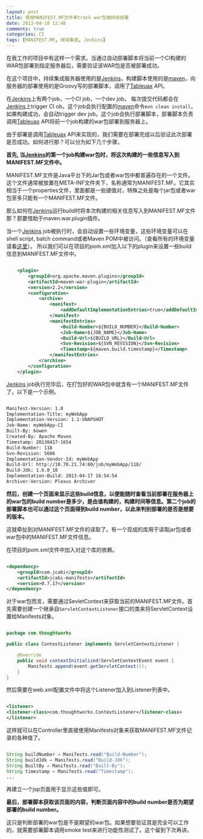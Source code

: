 ```yaml
---
layout: post
title: 使用MANIFEST.MF文件来track war包做持续部署
date: 2013-04-18 12:40
comments: true
categories: CI
tags: [MANIFEST.MF, 继续集成, Jenkins] 
---
```


在我工作的项目中有这样一个需求。当通过自动部署脚本将当前一个CI构建的WAR包部署到指定服务器后，需要验证该WAR包是否被部署成功。

在这个项目中，持续集成服务器使用的是[Jenkins]，构建脚本使用的是[maven]，向服务器的部署使用的是Groovy写的部署脚本，调用了[Tableuax] API。

在[Jenkins]上有两个job，一个CI job，一个dev job。
每次提交代码都会在[Jenkins]上trigger CI ob，这个job会执行配置的[maven]命令`mvn clean install`，如果构建成功，会自动trigger dev job。这个job会执行部署脚本，部署脚本负责调用[Tableuax] API将前一个job构建的war包部署到服务器上。

<!-- more -->

由于部署是调用[Tableuax] API来实现的，我们需要在部署完成以后验证此次部署是否成功。如何进行那？可以分为如下几个步骤。

**首先, 当[Jenkins]的第一个job构建war包时，将这次构建的一些信息写入到MANIFEST.MF文件中。**

MANIFEST.MF文件是Java平台下的Jar包或者war包中都普遍存在的一个文件。这个文件通常被放置在META-INF文件夹下，名称通常为MANIFEST.MF。它其实相当于一个properties文件，里面都是一些键值对，特殊之处是每个jar包或者war包至多只能有一个MANIFEST.MF文件。

那么如何在[Jenkins]运行build时将本次构建的相关信息写入到MANIFEST.MF文件那？那要借助于maven.war.plugin插件。

当一个[Jenkins] job被执行时，会自动设置一些环境变量，这些环境变量可以在shell script, batch command或者Maven POM中被访问。（查看所有的环境变量请看[这里](https://wiki.jenkins-ci.org/display/JENKINS/Building+a+software+project#Buildingasoftwareproject-JenkinsSetEnvironmentVariables )）。
所以我们可以在项目的pom.xml加入以下的plugin来设置一些build信息到MANIFEST.MF文件中。

```xml

    <plugin>
        <groupId>org.apache.maven.plugins</groupId>
        <artifactId>maven-war-plugin</artifactId>
        <version>2.2</version>
        <configuration>
            <archive>
                <manifest>
                    <addDefaultImplementationEntries>true</addDefaultImplementationEntries>
                </manifest>
                <manifestEntries>
                    <Build-Number>${BUILD_NUMBER}</Build-Number>
                    <Job-Name>${JOB_NAME}</Job-Name>
                    <Build-Url>${BUILD_URL}</Build-Url>
                    <Svn-Revision>${SVN_REVISION}</Svn-Revision>
                    <Timestamp>${maven.build.timestamp}</Timestamp>
                </manifestEntries>
            </archive>
        </configuration>
    </plugin>

```

[Jenkins] job执行完毕后，在打包好的WAR包中就含有一个MANIFEST.MF文件了。以下是一个示例。

```xml

Manifest-Version: 1.0
Implementation-Title: myWebApp
Implementation-Version: 1.1-SNAPSHOT
Job-Name: myWebApp-CI
Built-By: bowen
Created-By: Apache Maven
Timestamp: 20130417-1654
Build-Number: 118
Svn-Revision: 5606
Implementation-Vendor-Id: myWebApp
Build-Url: http://10.70.21.74:80/job/myWebApp/118/
Build-Jdk: 1.6.0_18
Implementation-Build: 2013-04-17 16:54:54
Archiver-Version: Plexus Archiver

```

**然后，创建一个页面来显示这些build信息，以便能随时查看当前部署在服务器上的war包的build number是多少，是由谁构建的，构建时间等信息。第二个job的部署脚本也可以通过这个页面得到build number，以此来判别部署的是否是想要的版本。**

这就牵扯到对MANIFEST.MF文件的读取了。有一个现成的库用于读取jar包或者war包中的MANIFEST.MF文件信息。

在项目的pom.xml文件中加入对这个库的依赖。

```xml

<dependency>  
	<groupId>com.jcabi</groupId>  
	<artifactId>jcabi-manifests</artifactId>  
	<version>0.7.17</version> 
</dependency>

```

对于war包而言，需要通过SevletContext来获取当前的MANIFEST.MF文件。首先需要创建一个继承自`ServletContextListener`接口的类来将ServletContext设置给Manifests对象。

```java

package com.thoughtworks

public class ContextListener implements ServletContextListener {  

	@Override  
	public void contextInitialized(ServletContextEvent event {    
		Manifests.append(event.getServletContext());  
	} 
}

```

然后需要在web.xml配置文件中将这个Listener加入到Listener列表中。

```xml

<listener>
<listener-class>com.thoughtworks.ContextListener</listener-class>
</listener>

```

这样就可以在Controller里直接使用Manifests对象来获取MANIFEST.MF文件记录的各种值了。

```java

String buildNumber = Manifests.read("Build-Number");
String buildJdk = Manifests.read("Build-Jdk");
String BuiltBy = Manifests.read("Built-By");
String timestamp = Manifests.read("Timestamp");
...

```

再建立一个jsp页面用于显示这些值即可。


**最后，部署脚本获取该页面的内容，判断页面内容中的build number是否为期望部署的build number。**

这只是判断部署的war包是不是期望的war包。如果想要验证其是完全可以工作的，就需要部署脚本调用smoke test来进行功能性测试了。这个留到下次再讲。

[Jenkins]: http://jenkins-ci.org/
[maven]: http://maven.apache.org/
[Tableuax]: http://www.incanica.com/tour/whytableaux

